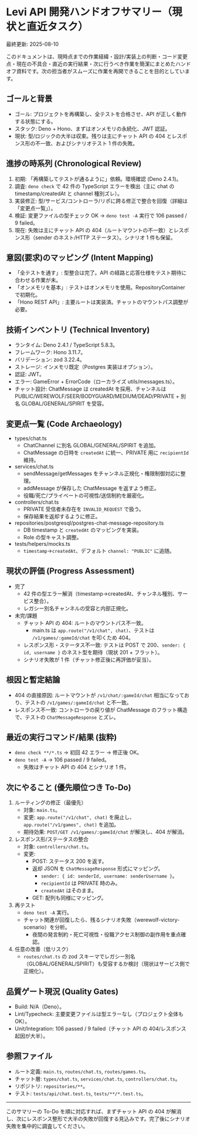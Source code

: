 # Levi API 開発ハンドオフサマリー（現状と直近タスク）

最終更新: 2025-08-10

このドキュメントは、現時点までの作業経緯・設計/実装上の判断・コード変更点・現在の不具合・直近の実行結果・次に行うべき作業を簡潔にまとめたハンドオフ資料です。次の担当者がスムーズに作業を再開できることを目的としています。

## ゴールと背景

- ゴール: プロジェクトを再構築し、全テストを合格させ、API が正しく動作する状態にする。
- スタック: Deno + Hono、まずはオンメモリの永続化、JWT 認証。
- 現状: 型/ロジックの大半は収束。残りは主にチャット API の 404 とレスポンス形の不一致、およびシナリオテスト 1 件の失敗。

## 進捗の時系列 (Chronological Review)

1. 初期: 「再構築してテストが通るように」依頼。環境確認 (Deno 2.4.1)。
2. 調査: `deno check` で 42 件の TypeScript エラーを検出（主に chat の timestamp/createdAt と channel 種別ズレ）。
3. 実装修正: 型/サービス/コントローラ/リポに跨る修正で整合を回復（詳細は「変更点一覧」）。
4. 検証: 変更ファイルの型チェック OK → `deno test -A` 実行で 106 passed / 9 failed。
5. 現在: 失敗は主にチャット API の 404（ルートマウントの不一致）とレスポンス形（sender のネスト/HTTP
   ステータス）。シナリオ 1 件も保留。

## 意図(要求)のマッピング (Intent Mapping)

- 「全テストを通す」: 型整合は完了。API の経路と応答仕様をテスト期待に合わせる作業が未。
- 「オンメモリを基本」: テストはオンメモリを使用。RepositoryContainer で初期化。
- 「Hono REST API」: 主要ルートは実装済。チャットのマウントパス調整が必要。

## 技術インベントリ (Technical Inventory)

- ランタイム: Deno 2.4.1 / TypeScript 5.8.3。
- フレームワーク: Hono 3.11.7。
- バリデーション: zod 3.22.4。
- ストレージ: インメモリ既定（Postgres 実装はオプション）。
- 認証: JWT。
- エラー: GameError + ErrorCode（ローカライズ utils/messages.ts）。
- チャット設計: ChatMessage は createdAt を採用、チャンネルは PUBLIC/WEREWOLF/SEER/BODYGUARD/MEDIUM/DEAD/PRIVATE + 別名
  GLOBAL/GENERAL/SPIRIT を受容。

## 変更点一覧 (Code Archaeology)

- types/chat.ts
  - ChatChannel に別名 GLOBAL/GENERAL/SPIRIT を追加。
  - ChatMessage の日時を `createdAt` に統一、PRIVATE 用に `recipientId` 維持。
- services/chat.ts
  - sendMessage/getMessages をチャンネル正規化・権限制御対応に整理。
  - addMessage が保存した ChatMessage を返すよう修正。
  - 役職/死亡/プライベートの可視性/送信制約を厳密化。
- controllers/chat.ts
  - PRIVATE 受信者未存在を `INVALID_REQUEST` で扱う。
  - 保存結果を返却するように修正。
- repositories/postgresql/postgres-chat-message-repository.ts
  - DB timestamp と `createdAt` のマッピングを実装。
  - Role の型キャスト調整。
- tests/helpers/mocks.ts
  - `timestamp`→`createdAt`、デフォルト `channel: "PUBLIC"` に追随。

## 現状の評価 (Progress Assessment)

- 完了
  - 42 件の型エラー解消（timestamp→createdAt、チャンネル種別、サービス整合）。
  - レガシー別名チャンネルの受容と内部正規化。
- 未完/課題
  - チャット API の 404: ルートのマウントパス不一致。
    - main.ts は `app.route("/v1/chat", chat)`、テストは `/v1/games/:gameId/chat` を叩くため 404。
  - レスポンス形・ステータス不一致: テストは POST で 200、`sender: { id, username }` のネスト型を期待（現状 201 +
    フラット）。
  - シナリオ失敗が 1 件（チャット修正後に再評価が妥当）。

## 根因と暫定結論

- 404 の直接原因: ルートマウントが `/v1/chat/:gameId/chat` 相当になっており、テストの `/v1/games/:gameId/chat`
  と不一致。
- レスポンス不一致: コントローラの戻り値が ChatMessage のフラット構造で、テストの `ChatMessageResponse` とズレ。

## 最近の実行コマンド/結果 (抜粋)

- `deno check **/*.ts` → 初回 42 エラー → 修正後 OK。
- `deno test -A` → 106 passed / 9 failed。
  - 失敗はチャット API の 404 とシナリオ 1 件。

## 次にやること (優先順位つき To-Do)

1. ルーティングの修正（最優先）
   - 対象: `main.ts`。
   - 変更: `app.route("/v1/chat", chat)` を廃止し、`app.route("/v1/games", chat)` を追加。
   - 期待効果: `POST/GET /v1/games/:gameId/chat` が解決し、404 が解消。
2. レスポンス形/ステータスの整合
   - 対象: `controllers/chat.ts`。
   - 変更:
     - POST: ステータス 200 を返す。
     - 返却 JSON を `ChatMessageResponse` 形式にマッピング。
       - `sender: { id: senderId, username: senderUsername }`。
       - `recipientId` は PRIVATE 時のみ。
       - `createdAt` はそのまま。
     - GET: 配列も同様にマッピング。
3. 再テスト
   - `deno test -A` 実行。
   - チャット関連が回復したら、残るシナリオ失敗（werewolf-victory-scenario）を分析。
     - 夜間の発言制約・死亡可視性・役職アクセス制御の副作用を重点確認。
4. 任意の改善（低リスク）
   - `routes/chat.ts` の zod
     スキーマでレガシー別名（GLOBAL/GENERAL/SPIRIT）も受容するか検討（現状はサービス側で正規化）。

## 品質ゲート現況 (Quality Gates)

- Build: N/A（Deno）。
- Lint/Typecheck: 主要変更ファイルは型エラーなし（プロジェクト全体も OK）。
- Unit/Integration: 106 passed / 9 failed（チャット API の 404/レスポンス起因が大半）。

## 参照ファイル

- ルート定義: `main.ts`, `routes/chat.ts`, `routes/games.ts`。
- チャット層: `types/chat.ts`, `services/chat.ts`, `controllers/chat.ts`。
- リポジトリ: `repositories/**`。
- テスト: `tests/api/chat.test.ts`, `tests/**/*.test.ts`。

---

このサマリーの To-Do を順に対応すれば、まずチャット API の 404
が解消し、次にレスポンス整形で大半の失敗が回復する見込みです。完了後にシナリオ失敗を集中的に調査してください。
